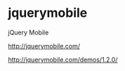 jquerymobile
============

jQuery Mobile

http://jquerymobile.com/

http://jquerymobile.com/demos/1.2.0/
